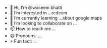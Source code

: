 - 👋 Hi, I’m @waseem bhatti
- 👀 I’m interested in ...redeem
- 🌱 I’m currently learning ...about google maps
- 💞️ I’m looking to collaborate on ...
- 📫 How to reach me ...
- 😄 Pronouns: ...
- ⚡ Fun fact: ...

<!---
03266216767/is a ✨ special ✨ repository because its `README.md` (this file) appears on your GitHub profile.
You can click the Preview link to take a look at your changes.
--->
